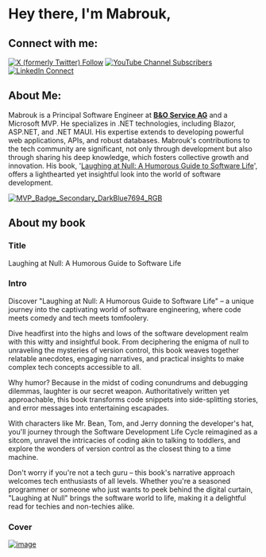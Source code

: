 # Hey there, I'm Mabrouk,

## Connect with me:
[![X (formerly Twitter) Follow](https://img.shields.io/twitter/follow/mabrouk_mahdhi)](https://twitter.com/mabrouk_mahdhi)
[![YouTube Channel Subscribers](https://img.shields.io/youtube/channel/subscribers/UCrymSMi29NT_xBC0dTZPy3w?style=social) ](https://www.youtube.com/channel/UCrymSMi29NT_xBC0dTZPy3w)
[![LinkedIn Connect](https://img.shields.io/badge/LinkedIn-Connect-blue)](https://www.linkedin.com/in/mabroukmahdhi)

## About Me:
Mabrouk is a Principal Software Engineer at **[B&O Service AG](https://buo.de/service/)** and a Microsoft MVP. He specializes in .NET technologies, including Blazor, ASP.NET, and .NET MAUI. His expertise extends to developing powerful web applications, APIs, and robust databases. Mabrouk's contributions to the tech community are significant, not only through development but also through sharing his deep knowledge, which fosters collective growth and innovation. His book, '[Laughing at Null: A Humorous Guide to Software Life](https://amzn.eu/d/cbfHN8K)', offers a lighthearted yet insightful look into the world of software development.

[![MVP_Badge_Secondary_DarkBlue7694_RGB](https://github.com/mabroukmahdhi/mabroukmahdhi/assets/16063715/559e29be-dd28-41aa-a7cd-4d97fbdd16a3)](https://mvp.microsoft.com/en-US/mvp/profile/f35dd202-f4e7-486d-9373-fc09329bbddb)

## About my book
### Title
Laughing at Null: A Humorous Guide to Software Life
### Intro
Discover "Laughing at Null: A Humorous Guide to Software Life" – a unique journey into the captivating world of software engineering, where code meets comedy and tech meets tomfoolery.

Dive headfirst into the highs and lows of the software development realm with this witty and insightful book. From deciphering the enigma of null to unraveling the mysteries of version control, this book weaves together relatable anecdotes, engaging narratives, and practical insights to make complex tech concepts accessible to all.

Why humor? Because in the midst of coding conundrums and debugging dilemmas, laughter is our secret weapon. Authoritatively written yet approachable, this book transforms code snippets into side-splitting stories, and error messages into entertaining escapades.

With characters like Mr. Bean, Tom, and Jerry donning the developer's hat, you'll journey through the Software Development Life Cycle reimagined as a sitcom, unravel the intricacies of coding akin to talking to toddlers, and explore the wonders of version control as the closest thing to a time machine.

Don't worry if you're not a tech guru – this book's narrative approach welcomes tech enthusiasts of all levels. Whether you're a seasoned programmer or someone who just wants to peek behind the digital curtain, "Laughing at Null" brings the software world to life, making it a delightful read for techies and non-techies alike.

### Cover
[![image](https://github.com/user-attachments/assets/e0e8bd90-7e12-40d5-a6d8-915beeb7314e)](https://amzn.eu/d/cbfHN8K)
